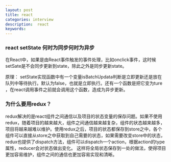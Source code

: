 ```yaml
---
layout: post
title: react
categories: interview
description:  react
keywords: 
---
```


### react setState 何时为同步何时为异步
在React中，如果是由React事件触发的事件处理，比如onclick事件，这时候setSate是不会同步更新到state，除此之外是同步更新state。

原理： setState实现函数中有一个变量isBatchUpdata判断是立即更新还是放在队列中等待执行。默认为false，也就是立即执行。还有一个函数是把它变为ture ，在react调用事件之前就会调用这个函数，造成为异步更新。

### 为什么要用redux？
 redux解决的是react组件之间通信以及项目的状态变量的保存问题。如果不使用redux，随着项目的越来越大，组件之间通信越来越复杂，组件的状态越来越多，项目将越来越难以维护。使用redux之后，项目的状态都保存到store之中，各个组件可以直接从store之中获取到自己需要的状态，如果需要改变store中的状态，redux也提供了dispatch方法，组件可以dispatch一个action，根据action的type属性，reducer会对状态做出变化。
 这样将全局状态保存到一处的做法，使得项目更加容易维护，组件之间的通信也更加容易实现和清晰。

 